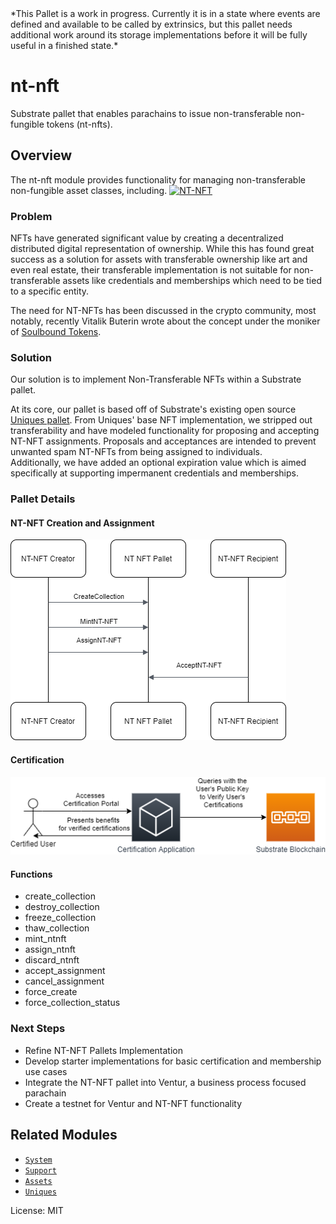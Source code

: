 <Warning>
*This Pallet is a work in progress.  Currently it is in a state where events are defined and available to be called by extrinsics, but this pallet needs additional work around its storage implementations before it will be fully useful in a finished state.* 
</Warning>

# nt-nft
Substrate pallet that enables parachains to issue non-transferable non-fungible tokens (nt-nfts). 
## Overview

The nt-nft module provides functionality for managing non-transferable non-fungible asset classes, including.
[![NT-NFT](http://img.youtube.com/vi/8edWr6K65m0/0.jpg)](https://youtu.be/8edWr6K65m0 "NT-NFT")

### Problem
NFTs have generated significant value by creating a decentralized distributed digital representation of ownership.  While this has found great success as a solution for assets with transferable ownership like art and even real estate, their transferable implementation is not suitable for non-transferable assets like credentials and memberships which need to be tied to a specific entity.

The need for NT-NFTs has been discussed in the crypto community, most notably, recently Vitalik Buterin wrote about the concept under the moniker of [Soulbound Tokens](https://vitalik.ca/general/2022/01/26/soulbound.html).
### Solution
Our solution is to implement Non-Transferable NFTs within a Substrate pallet.  

At its core, our pallet is based off of Substrate's existing open source [Uniques pallet](https://github.com/paritytech/substrate/tree/master/frame/uniques).  From Uniques' base NFT implementation, we stripped out transferability and have modeled functionality for proposing and accepting NT-NFT assignments.  Proposals and acceptances are intended to prevent unwanted spam NT-NFTs from being assigned to individuals.  
Additionally, we have added an optional expiration value which is aimed specifically at supporting impermanent credentials and memberships.

### Pallet Details
#### NT-NFT Creation and Assignment
![](nt-nft-assign.png)
#### Certification
![](nt-nft-certification.png)
#### Functions
- create_collection
- destroy_collection
- freeze_collection
- thaw_collection
- mint_ntnft 
- assign_ntnft
- discard_ntnft
- accept_assignment
- cancel_assignment
- force_create
- force_collection_status  

### Next Steps
- Refine NT-NFT Pallets Implementation
- Develop starter implementations for basic certification and membership use cases
- Integrate the NT-NFT pallet into Ventur, a business process focused parachain
- Create a testnet for Ventur and NT-NFT functionality

## Related Modules

* [`System`](https://docs.rs/frame-system/latest/frame_system/)
* [`Support`](https://docs.rs/frame-support/latest/frame_support/)
* [`Assets`](https://docs.rs/pallet-assets/latest/pallet_assets/)
* [`Uniques`](https://github.com/paritytech/substrate/tree/master/frame/uniques)

License: MIT
